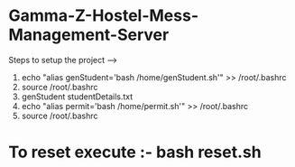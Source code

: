 # Gamma-Z-Hostel-Mess-Management-Server
Steps to setup the project --> 
1. echo "alias genStudent='bash /home/genStudent.sh'" >> /root/.bashrc
2. source /root/.bashrc
3. genStudent studentDetails.txt
4. echo "alias permit='bash /home/permit.sh'" >> /root/.bashrc
5. source /root/.bashrc

# To reset execute :- bash reset.sh
